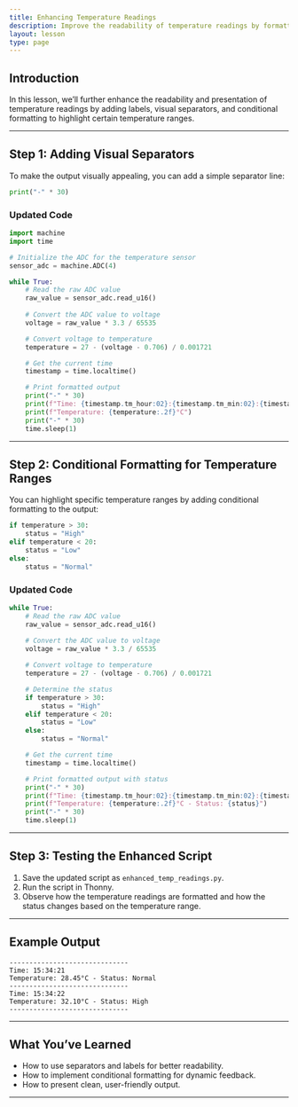 ```yaml
---
title: Enhancing Temperature Readings
description: Improve the readability of temperature readings by formatting them with custom labels and adding visual enhancements.
layout: lesson
type: page
---
```


## Introduction

In this lesson, we’ll further enhance the readability and presentation of temperature readings by adding labels, visual separators, and conditional formatting to highlight certain temperature ranges.

---

## Step 1: Adding Visual Separators

To make the output visually appealing, you can add a simple separator line:

```python
print("-" * 30)
```

### Updated Code

```python
import machine
import time

# Initialize the ADC for the temperature sensor
sensor_adc = machine.ADC(4)

while True:
    # Read the raw ADC value
    raw_value = sensor_adc.read_u16()
    
    # Convert the ADC value to voltage
    voltage = raw_value * 3.3 / 65535

    # Convert voltage to temperature
    temperature = 27 - (voltage - 0.706) / 0.001721

    # Get the current time
    timestamp = time.localtime()

    # Print formatted output
    print("-" * 30)
    print(f"Time: {timestamp.tm_hour:02}:{timestamp.tm_min:02}:{timestamp.tm_sec:02}")
    print(f"Temperature: {temperature:.2f}°C")
    print("-" * 30)
    time.sleep(1)
```

---

## Step 2: Conditional Formatting for Temperature Ranges

You can highlight specific temperature ranges by adding conditional formatting to the output:

```python
if temperature > 30:
    status = "High"
elif temperature < 20:
    status = "Low"
else:
    status = "Normal"
```

### Updated Code

```python
while True:
    # Read the raw ADC value
    raw_value = sensor_adc.read_u16()
    
    # Convert the ADC value to voltage
    voltage = raw_value * 3.3 / 65535

    # Convert voltage to temperature
    temperature = 27 - (voltage - 0.706) / 0.001721

    # Determine the status
    if temperature > 30:
        status = "High"
    elif temperature < 20:
        status = "Low"
    else:
        status = "Normal"

    # Get the current time
    timestamp = time.localtime()

    # Print formatted output with status
    print("-" * 30)
    print(f"Time: {timestamp.tm_hour:02}:{timestamp.tm_min:02}:{timestamp.tm_sec:02}")
    print(f"Temperature: {temperature:.2f}°C - Status: {status}")
    print("-" * 30)
    time.sleep(1)
```

---

## Step 3: Testing the Enhanced Script

1. Save the updated script as `enhanced_temp_readings.py`.
2. Run the script in Thonny.
3. Observe how the temperature readings are formatted and how the status changes based on the temperature range.

---

## Example Output

```raw
------------------------------
Time: 15:34:21
Temperature: 28.45°C - Status: Normal
------------------------------
Time: 15:34:22
Temperature: 32.10°C - Status: High
------------------------------
```

---

## What You’ve Learned

- How to use separators and labels for better readability.
- How to implement conditional formatting for dynamic feedback.
- How to present clean, user-friendly output.

---
